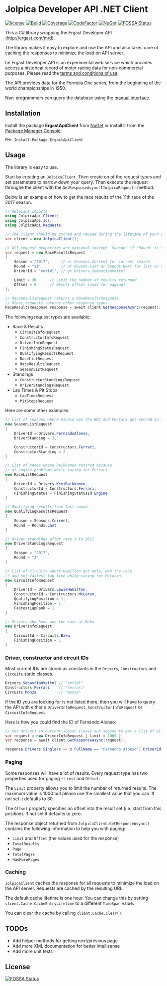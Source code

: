 # Jolpica Developer API .NET Client

[![license](https://img.shields.io/badge/license-Unlicense-blue.svg)](https://github.com/Krusen/ErgastApi.Net/blob/master/LICENSE.md)
[![Build](https://github.com/PhilipWoulfe/JolpicaApi.Net/actions/workflows/ci.yml/badge.svg)](https://github.com/PhilipWoulfe/JolpicaApi.Net/actions/workflows/ci.yml)
[![Coverage](https://coveralls.io/repos/github/Krusen/ErgastApi.Net/badge.svg)](https://coveralls.io/github/Krusen/ErgastApi.Net)
[![CodeFactor](https://www.codefactor.io/repository/github/krusen/ergastapi.net/badge)](https://www.codefactor.io/repository/github/krusen/ergastapi.net)
[![NuGet](https://buildstats.info/nuget/ergastapiclient?includePreReleases=false)](https://www.nuget.org/packages/ErgastApiClient/)
[![FOSSA Status](https://app.fossa.io/api/projects/git%2Bhttps%3A%2F%2Fgithub.com%2FKrusen%2FErgastApi.Net.svg?type=shield)](https://app.fossa.io/projects/git%2Bhttps%3A%2F%2Fgithub.com%2FKrusen%2FErgastApi.Net?ref=badge_shield)

This a C# library wrapping the Ergast Developer API (http://ergast.com/mrd).

The library makes it easy to explore and use the API and also takes care of caching the responses to minimize the load on API server.

he Ergast Developer API is an experimental web service which provides access a historical record of motor racing data for non-commercial purposes.
Please read the [terms and conditions of use](http://ergast.com/mrd/terms).

The API provides data for the Formula One series, from the beginning of the world championships in 1950.

Non-programmers can query the database using the [manual interface](http://ergast.com/mrd/query).

## Installation


Install the package **ErgastApiClient** from [NuGet](https://www.nuget.org/packages/ErgastApiClient/) 
or install it from the [Package Manager Console](https://docs.microsoft.com/da-dk/nuget/tools/package-manager-console):

```
PM> Install-Package ErgastApiClient
```


## Usage

The library is easy to use.

Start by creating an `JolpicaClient`. Then create on of the request types and set parameters to narrow down your query.
Then execute the request throughe the client with the `GetResponseAsync(IJolpicaRequest)` method.

Below is an example of how to get the race results of the 11th race of the 2017 season.

```C#
// Relevant imports
using JolpicaApi.Client;
using JolpicaApi.Ids;
using JolpicaApi.Requests;

// The client should be stored and reused during the lifetime of your application
var client = new JolpicaClient();

// All request properties are optional (except 'Season' if 'Round' is set)
var request = new RaceResultsRequest
{
    Season = "2017",     // or Seasons.Current for current season
    Round = "11",        // or Rounds.Last or Rounds.Next for last or next round
    DriverId = "vettel", // or Drivers.SebastianVettel

    Limit = 30      // Limit the number of results returned
    Offset = 0      // Result offset (used for paging)
};

// RaceResultsRequest returns a RaceResultsResponse
// Other requests returns other response types
RaceResultsResponse response = await client.GetResponseAsync(request);
```

The following request types are available:

- Race & Results
  - `CircuitInfoRequest`
  - `ConstructorInfoRequest` 
  - `DriverInfoRequest`
  - `FinishingStatusRequest`
  - `QualifyingResultsRequest`
  - `RaceListRequest`
  - `RaceResultsRequest`
  - `SeasonListRequest`
- Standings
  - `ConstructorStandingsRequest`
  - `DriverStandingsRequest`
- Lap Times & Pit Stops
  - `LapTimesRequest`
  - `PitStopsRequest`

Here are some other examples:

```C#
// List of seasons where Alonso won the WDC and Ferrari got second in the WCC
new SeasonListRequest
{
    DriverId = Drivers.FernandoAlonso,
    DriverStanding = 1,

    ConstructorId = Constructors.Ferrari,
    ConstructorStanding = 2
}

// List of races where Raikkonen retired because
// of engine problems while racing for Ferrari
new RaceListRequest
{
    DriverId = Drivers.KimiRaikkonen,
    ConstructorId = Constructors.Ferrari,
    FinishingStatus = FinishingStatusId.Engine
}

// Qualifying results from last round
new QualifyingResultsRequest
{
    Season = Seasons.Current,
    Round = Rounds.Last
}

// Driver standings after race 3 in 2017
new DriverStandingsRequest
{ 
    Season = "2017", 
    Round = "3"
}

// List of circuits where Hamilton got pole, won the race
// and set fastest lap time while racing for McLaren
new CircuitInfoRequest
{
    DriverId = Drivers.LewisHamilton,
    ConstructorId = Constructors.McLaren,
    QualifyingPosition = 1,
    FinishingPosition = 1,
    FastestLapRank = 1
}

// Drivers who have won the race at Baku
new DriverInfoRequest
{
    CircuitId = Circuits.Baku,
    FinishingPosition = 1
}
```

### Driver, constructor and circuit IDs

Most current IDs are stored as constants in the `Drivers`, `Constructors` and `Circuits` static classes.

```C#
Drivers.SebastianVettel // "vettel"
Constructors.Ferrari    // "ferrari"
Circuits.Monza          // "monza"
```

If the ID you are looking for is not listed there, then you will have to query the API with either
a `DriverInfoRequest`, `ConstructorInfoRequest` or `CircuitInfoRequest`.

Here is how you could find the ID of Fernando Alonso:

```C#
// Get drivers in current season (leave out season to get a list of all drivers ever (requires paging))
var request = new DriverInfoRequest { Limit = 1000 }
var response = await client.GetResponseAsync(request);

response.Drivers.Single(x => x.FullName == "Fernando Alonso").DriverId;
```


### Paging

Some responses will have a lot of results. Every request type has two properties used for paging - `Limit` and `Offset`.

The `Limit` property allows you to limit the number of returned results.
The maximum value is 1000 but please use the smallest value that you can. If not set it defaults to 30.

The `Offset` property specifies an offset into the result set (i.e. start from this position).
If not set it defaults to zero.

The response object returned from `JolpicaClient.GetResponseAsync()` contains the following information to help you with paging:

- `Limit` and `Offset` (the values used for the response)
- `TotalResults`
- `Page`
- `TotalPages`
- `HasMorePages`


### Caching

`JolpicaClient` caches the response for all requests to minimize the load on the API server. Requests are cached by the resulting URL.

The default cache lifetime is one hour. You can change this by setting `client.Cache.CacheEntryLifetime` to a different `TimeSpan` value.

You can clear the cache by calling `client.Cache.Clear()`.


## TODOs

- Add helper methods for getting next/previous page
- Add more XML documentation for better intellisense
- Add more unit tests

## License
[![FOSSA Status](https://app.fossa.io/api/projects/git%2Bhttps%3A%2F%2Fgithub.com%2FKrusen%2FErgastApi.Net.svg?type=large)](https://app.fossa.io/projects/git%2Bhttps%3A%2F%2Fgithub.com%2FKrusen%2FErgastApi.Net?ref=badge_large)
